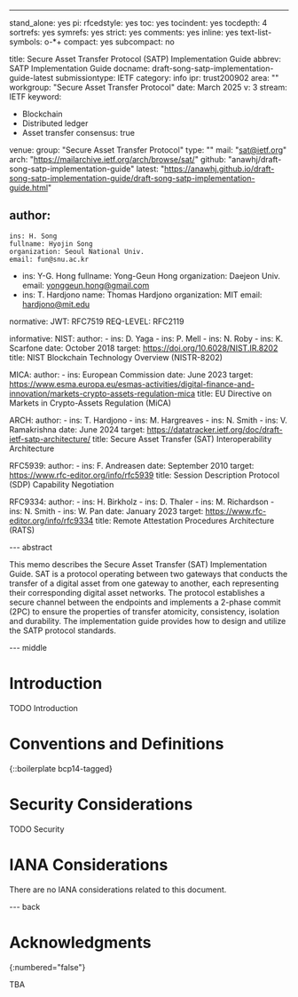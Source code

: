 ---

stand_alone: yes
pi:
  rfcedstyle: yes
  toc: yes
  tocindent: yes
  tocdepth: 4
  sortrefs: yes
  symrefs: yes
  strict: yes
  comments: yes
  inline: yes
  text-list-symbols: o-*+
  compact: yes
  subcompact: no

title: Secure Asset Transfer Protocol (SATP) Implementation Guide
abbrev: SATP Implementation Guide
docname: draft-song-satp-implementation-guide-latest
submissiontype: IETF
category: info
ipr: trust200902
area: ""
workgroup: "Secure Asset Transfer Protocol"
date: March 2025
v: 3
stream: IETF
keyword:
 - Blockchain
 - Distributed ledger
 - Asset transfer
consensus: true

venue:
  group: "Secure Asset Transfer Protocol"
  type: ""
  mail: "sat@ietf.org"
  arch: "https://mailarchive.ietf.org/arch/browse/sat/"
  github: "anawhj/draft-song-satp-implementation-guide"
  latest: "https://anawhj.github.io/draft-song-satp-implementation-guide/draft-song-satp-implementation-guide.html"

author:
 -
    ins: H. Song
    fullname: Hyojin Song
    organization: Seoul National Univ.
    email: fun@snu.ac.kr
 -
    ins: Y-G. Hong
    fullname: Yong-Geun Hong
    organization: Daejeon Univ.
    email: yonggeun.hong@gmail.com
 -
    ins: T. Hardjono
    name: Thomas Hardjono
    organization: MIT
    email: hardjono@mit.edu

normative:
  JWT: RFC7519
  REQ-LEVEL: RFC2119

informative:
  NIST:
    author:
    - ins: D. Yaga
    - ins: P. Mell
    - ins: N. Roby
    - ins: K. Scarfone
    date: October 2018
    target: https://doi.org/10.6028/NIST.IR.8202
    title: NIST Blockchain Technology Overview (NISTR-8202)

  MICA:
    author:
    - ins: European Commission
    date: June 2023
    target: https://www.esma.europa.eu/esmas-activities/digital-finance-and-innovation/markets-crypto-assets-regulation-mica
    title: EU Directive on Markets in Crypto-Assets Regulation (MiCA)

  ARCH:
    author:
    - ins: T. Hardjono
    - ins: M. Hargreaves
    - ins: N. Smith
    - ins: V. Ramakrishna
    date: June 2024
    target: https://datatracker.ietf.org/doc/draft-ietf-satp-architecture/
    title: Secure Asset Transfer (SAT) Interoperability Architecture

  RFC5939:
    author:
    - ins: F. Andreasen
    date: September 2010
    target: https://www.rfc-editor.org/info/rfc5939
    title: Session Description Protocol (SDP) Capability Negotiation

  RFC9334:
    author:
    - ins: H. Birkholz
    - ins: D. Thaler
    - ins: M. Richardson
    - ins: N. Smith
    - ins: W. Pan
    date: January 2023
    target: https://www.rfc-editor.org/info/rfc9334
    title: Remote Attestation Procedures Architecture (RATS)

--- abstract

This memo describes the Secure Asset Transfer (SAT) Implementation Guide. SAT is a protocol operating between two gateways that conducts the transfer of a digital asset from one gateway to another, each representing their corresponding digital asset networks. The protocol establishes a secure channel between the endpoints and implements a 2-phase commit (2PC) to ensure the properties of transfer atomicity, consistency, isolation and durability. The implementation guide provides how to design and utilize the SATP protocol standards.

--- middle

# Introduction

TODO Introduction


# Conventions and Definitions

{::boilerplate bcp14-tagged}


# Security Considerations

TODO Security


# IANA Considerations

There are no IANA considerations related to this document.


--- back

# Acknowledgments
{:numbered="false"}

TBA
